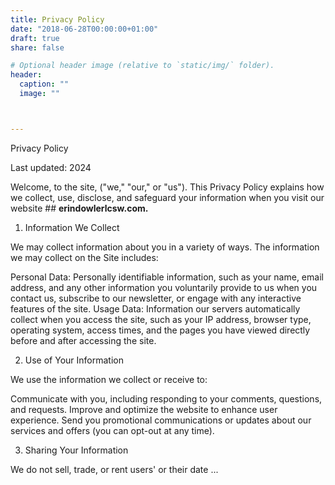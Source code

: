 ```yaml
---
title: Privacy Policy
date: "2018-06-28T00:00:00+01:00"
draft: true
share: false

# Optional header image (relative to `static/img/` folder).
header:
  caption: ""
  image: ""



---
```

  Privacy Policy

Last updated: 2024

Welcome, to the site, ("we," "our," or "us"). This Privacy Policy explains how we collect, use, disclose, and safeguard your information when you visit our website ## **erindowlerlcsw.com.**

1. Information We Collect

We may collect information about you in a variety of ways. The information we may collect on the Site includes:

Personal Data: Personally identifiable information, such as your name, email address, and any other information you voluntarily provide to us when you contact us, subscribe to our newsletter, or engage with any interactive features of the site.
Usage Data: Information our servers automatically collect when you access the site, such as your IP address, browser type, operating system, access times, and the pages you have viewed directly before and after accessing the site.

2. Use of Your Information

We use the information we collect or receive to:

Communicate with you, including responding to your comments, questions, and requests.
Improve and optimize the website to enhance user experience.
Send you promotional communications or updates about our services and offers (you can opt-out at any time).

3. Sharing Your Information

We do not sell, trade, or rent users' or their date
...
